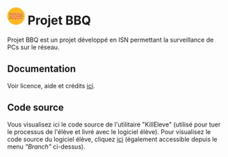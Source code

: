 # <img src="https://raw.githubusercontent.com/Skyost/ProjetBBQ/prof/src/fr/isn/bbq/prof/res/app_icon.png" alt="Icône" width="40"/> Projet BBQ
Projet BBQ est un projet développé en ISN permettant la surveillance de PCs sur le réseau.

## Documentation
Voir licence, aide et crédits [ici](https://github.com/Skyost/ProjetBBQ/wiki).

## Code source
Vous visualisez ici le code source de l'utilitaire "KillEleve" (utilisé pour tuer le processus de l'élève et livré avec le logiciel élève). Pour visualisez le code source du logiciel élève, cliquez [ici](https://github.com/Skyost/ProjetBBQ/tree/eleve) (également accessible depuis le menu _"Branch"_ ci-dessus).
